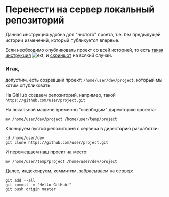 # Перенести на сервер локальный репозиторий

Данная инструкция удобна для "чистого" проета, т.е. без предыдущей истории изменений, который публикуется впервые.

Если необходимо опубликовать проект со всей историей, то есть [такая инструкция](https://webhamster.ru/mytetrashare/index/mtb0/1339098198thylclyapv) ![ext][ext], и [скриншот](img/repo2server.png) на всякий случай.

### Итак,

допустим, есть созревший проект: `/home/user/dev/project`, который мы хотим опубликовать.

На GitHub создаем репозиторий, например, такой `https://github.com/user/project.git`

На локальной машине временно "освободим" директорию проекта:

```
mv /home/user/dev/project /home/user/temp/project
```

Клонируем пустой репозиторий с сервера в директорию разработки:

```
cd /home/user/dev
git clone https://github.com/user/project.git
```

И перемещаем наш проект на место:

```
mv /home/user/temp/project /home/user/dev/project
```

Далее, индексируем, коммитим, забрасываем на сервер:

```
git add --all
git commit -m "Hello GitHub!"
git push origin master
```

[ext]: /i/link_ext.webp "External Link"
